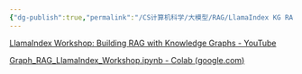 ```yaml
---
{"dg-publish":true,"permalink":"/CS计算机科学/大模型/RAG/LlamaIndex KG RAG/","created":"2024-04-17T15:20:05.000+08:00","updated":"2024-04-24T00:07:02.000+08:00"}
---
```



[LlamaIndex Workshop: Building RAG with Knowledge Graphs - YouTube](https://www.youtube.com/watch?v=hb8uT-VBEwQ)

[Graph_RAG_LlamaIndex_Workshop.ipynb - Colab (google.com)](https://colab.research.google.com/drive/1tLjOg2ZQuIClfuWrAC2LdiZHCov8oUbs)
